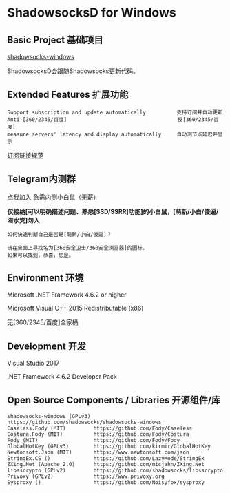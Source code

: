 ShadowsocksD for Windows
=======================

## Basic Project 基础项目

[shadowsocks-windows](https://github.com/shadowsocks/shadowsocks-windows)

ShadowsocksD会跟随Shadowsocks更新代码。

## Extended Features 扩展功能
```
Support subscription and update automatically          支持订阅并自动更新
Anti-[360/2345/百度]                                    反[360/2345/百度]
measure servers' latency and display automatically     自动测节点延迟并显示
```
[订阅链接规范](https://github.com/SoDa-GitHub/SSD-Windows/wiki/%E8%AE%A2%E9%98%85%E9%93%BE%E6%8E%A5%E8%A7%84%E8%8C%83)

## Telegram内测群

[点我加入](https://t.me/joinchat/GvbhT0vatPxTnqLtUgPe7Q) 急需内测小白鼠（无薪）

**仅接纳\[可以明确描述问题、熟悉\[SSD/SSRR\]功能\]的小白鼠，\[萌新/小白/傻逼/潜水党\]勿入**

```
如何快速判断自己是否是[萌新/小白/傻逼]？

请在桌面上寻找名为[360安全卫士/360安全浏览器]的图标。
如果可以找到，恭喜，您是。
```

## Environment 环境

Microsoft .NET Framework 4.6.2 or higher

Microsoft Visual C++ 2015 Redistributable (x86)

无\[360/2345/百度\]全家桶

## Development 开发

Visual Studio 2017

.NET Framework 4.6.2 Developer Pack

## Open Source Components / Libraries 开源组件/库
```
shadowsocks-windows (GPLv3) https://github.com/shadowsocks/shadowsocks-windows
Caseless.Fody (MIT)         https://github.com/Fody/Caseless
Costura.Fody (MIT)          https://github.com/Fody/Costura
Fody (MIT)                  https://github.com/Fody/Fody
GlobalHotKey (GPLv3)        https://github.com/kirmir/GlobalHotKey
Newtonsoft.Json (MIT)       https://www.newtonsoft.com/json
StringEx.CS ()              https://github.com/LazyMode/StringEx
ZXing.Net (Apache 2.0)      https://github.com/micjahn/ZXing.Net
libsscrypto (GPLv2)         https://github.com/shadowsocks/libsscrypto
Privoxy (GPLv2)             https://www.privoxy.org
Sysproxy ()                 https://github.com/Noisyfox/sysproxy
```
